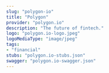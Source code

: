 ```yaml
---
slug: "polygon-io"
title: "Polygon"
provider: "polygon.io"
description: "The future of fintech."
logo: "polygon.io-logo.jpeg"
logoMediaType: "image/jpeg"
tags:
- "financial"
stubs: "polygon.io-stubs.json"
swagger: "polygon.io-swagger.json"
---
```

